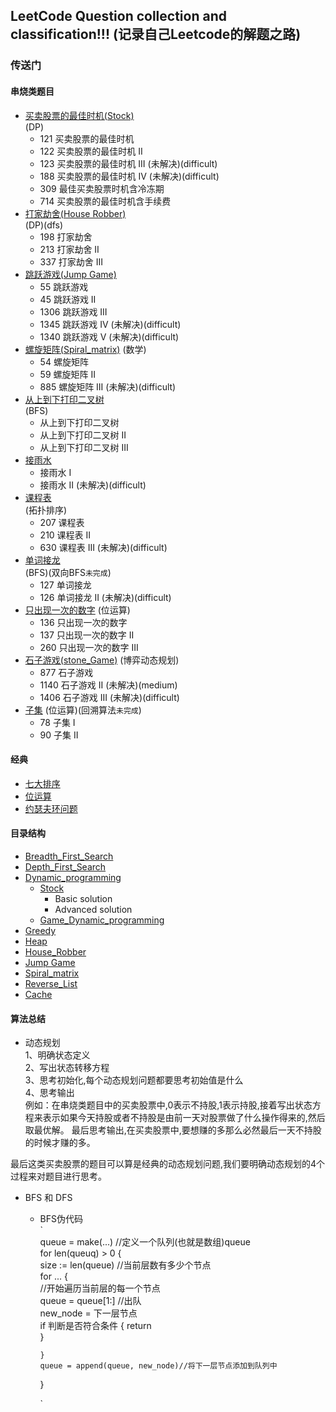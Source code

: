 ## LeetCode Question collection and classification!!! (记录自己Leetcode的解题之路)

### 传送门
#### 串烧类题目

+ [买卖股票的最佳时机(Stock)](https://github.com/MrVWY/LeetCode-Study/tree/master/Dynamic_programming/Stock)  
(DP)
  + 121 买卖股票的最佳时机
  + 122 买卖股票的最佳时机 II
  + 123 买卖股票的最佳时机 III (未解决)(difficult)
  + 188 买卖股票的最佳时机 IV (未解决)(difficult)
  + 309 最佳买卖股票时机含冷冻期
  + 714 买卖股票的最佳时机含手续费
+ [打家劫舍(House Robber)](https://github.com/MrVWY/LeetCode-Study/tree/master/House_Robber)  
(DP)(dfs)
  + 198 打家劫舍
  + 213 打家劫舍 II
  + 337 打家劫舍 III
+ [跳跃游戏(Jump Game)](https://github.com/MrVWY/LeetCode-Study/tree/master/Jump_Game)
  + 55 跳跃游戏
  + 45 跳跃游戏 II
  + 1306 跳跃游戏 III
  + 1345 跳跃游戏 IV (未解决)(difficult)
  + 1340 跳跃游戏 V (未解决)(difficult)
+ [螺旋矩阵(Spiral_matrix)](https://github.com/MrVWY/LeetCode-Study/blob/master/Spiral_matrix)
(数学)
  + 54 螺旋矩阵
  + 59 螺旋矩阵 II
  + 885 螺旋矩阵 III (未解决)(difficult)
+ [从上到下打印二叉树](https://github.com/MrVWY/LeetCode-Study/blob/master/Breadth_First_Search/Breadth_first_search_2.go)  
(BFS)
  + 从上到下打印二叉树
  + 从上到下打印二叉树 II
  + 从上到下打印二叉树 III
+ [接雨水](https://github.com/MrVWY/LeetCode-Study/tree/master/Catch_rain)
  + 接雨水 I
  + 接雨水 II (未解决)(difficult)
+ [课程表]()  
(拓扑排序)
  + 207 课程表
  + 210 课程表 II
  + 630 课程表 III (未解决)(difficult)
+ [单词接龙](https://github.com/MrVWY/LeetCode-Study/blob/master/Breadth_First_Search/Word_Solitaire/Word_Solitaire.go)  
(BFS)(双向BFS`未完成`)
  + 127 单词接龙
  + 126 单词接龙 II (未解决)(difficult)
+ [只出现一次的数字](https://github.com/MrVWY/LeetCode-Study/blob/master/bitwise_operation/bitwise_operation_2.go)
(位运算)
  + 136 只出现一次的数字
  + 137 只出现一次的数字 II
  + 260 只出现一次的数字 III
+ [石子游戏(stone_Game)](https://github.com/MrVWY/LeetCode-Study/tree/master/Dynamic_programming/Stone_Game)
(博弈动态规划)
  + 877 石子游戏
  + 1140 石子游戏 II (未解决)(medium)
  + 1406 石子游戏 III (未解决)(difficult)
+ [子集](https://github.com/MrVWY/LeetCode-Study/blob/master/bitwise_operation/bitwise_operation_3.go)
(位运算)(回溯算法`未完成`)
  + 78 子集 I
  + 90 子集 II
#### 经典
+ [七大排序](https://github.com/MrVWY/LeetCode-Study/blob/master/Sort/Sort.go)
+ [位运算](https://github.com/MrVWY/LeetCode-Study/tree/master/bitwise_operation/bitwise_operation_1.go)
+ [约瑟夫环问题]()
#### 目录结构

+ [Breadth_First_Search]()
+ [Depth_First_Search](https://github.com/MrVWY/LeetCode-Study/tree/master/Depth-First-Search)
+ [Dynamic_programming](https://github.com/MrVWY/LeetCode-Study/tree/master/Dynamic_programming)
  + [Stock](https://github.com/MrVWY/LeetCode-Study/tree/master/Dynamic_programming/Stock)
    + Basic solution
    + Advanced solution
  + [Game_Dynamic_programming](https://github.com/MrVWY/LeetCode-Study/blob/master/Dynamic_programming/Game_Dp.go)
+ [Greedy](https://github.com/MrVWY/LeetCode-Study/tree/master/greedy)
+ [Heap](https://github.com/MrVWY/LeetCode-Study/tree/master/heap)
+ [House_Robber](https://github.com/MrVWY/LeetCode-Study/tree/master/House_Robber)
+ [Jump Game](https://github.com/MrVWY/LeetCode-Study/tree/master/Jump_Game)
+ [Spiral_matrix](https://github.com/MrVWY/LeetCode-Study/blob/master/Spiral_matrix)
+ [Reverse_List](https://github.com/MrVWY/LeetCode-Study/tree/master/Spiral_matrix)
+ [Cache](https://github.com/MrVWY/LeetCode-Study/tree/master/Cache)

#### 算法总结

+ 动态规划  
1、明确状态定义  
2、写出状态转移方程  
3、思考初始化,每个动态规划问题都要思考初始值是什么  
4、思考输出  
例如：在串烧类题目中的买卖股票中,0表示不持股,1表示持股,接着写出状态方程来表示如果今天持股或者不持股是由前一天对股票做了什么操作得来的,然后取最优解。
最后思考输出,在买卖股票中,要想赚的多那么必然最后一天不持股的时候才赚的多。  

最后这类买卖股票的题目可以算是经典的动态规划问题,我们要明确动态规划的4个过程来对题目进行思考。

+ BFS 和 DFS  
  + BFS伪代码  
    `  
    queue = make(...) //定义一个队列(也就是数组)queue  
    for len(queuq) > 0 {  
        size := len(queue) //当前层数有多少个节点  
        for ... {  
            //开始遍历当前层的每一个节点  
            queue = queue[1:] //出队  
            new_node = 下一层节点  
            if 判断是否符合条件 {
                return  
            } 
             
        }  
        queue = append(queue, new_node)//将下一层节点添加到队列中
    }  
    
    `
    